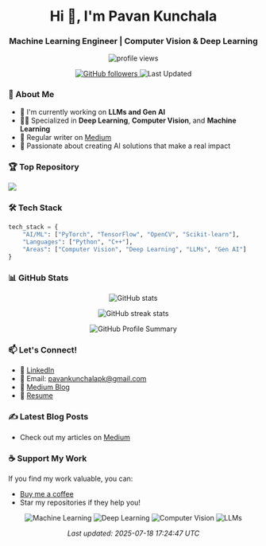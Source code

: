 <h1 align="center">Hi 👋, I'm Pavan Kunchala</h1>
<h3 align="center">Machine Learning Engineer | Computer Vision & Deep Learning</h3>

<p align="center">
  <img src="https://komarev.com/ghpvc/?username=pavankunchala&label=Profile%20views&color=0e75b6&style=flat" alt="profile views" />
</p>

<p align="center">
  <a href="https://github.com/pavankunchala">
    <img src="https://img.shields.io/github/followers/pavankunchala?label=Followers&style=social" alt="GitHub followers">
  </a>
  <img src="https://img.shields.io/github/last-commit/pavankunchala/pavankunchala?label=Last%20Updated&style=flat" alt="Last Updated">
</p>

### 🚀 About Me

- 🔭 I'm currently working on **LLMs and Gen AI**
- 👨‍💻 Specialized in **Deep Learning**, **Computer Vision**, and **Machine Learning**
- 📝 Regular writer on [Medium](https://pavankunchalapk.medium.com/)
- 🎯 Passionate about creating AI solutions that make a real impact

### 🏆 Top Repository

<a href="https://github.com/Pavankunchala/LLM-Learn-PK">
  <img align="center" src="https://github-readme-stats.vercel.app/api/pin/?username=pavankunchala&repo=YOLO_V4_DETECTION&theme=radical" />
</a>

### 🛠️ Tech Stack

```python
tech_stack = {
    "AI/ML": ["PyTorch", "TensorFlow", "OpenCV", "Scikit-learn"],
    "Languages": ["Python", "C++"],
    "Areas": ["Computer Vision", "Deep Learning", "LLMs", "Gen AI"]
}
```

### 📊 GitHub Stats

<p align="center">
  <img src="https://github-readme-stats.vercel.app/api?username=pavankunchala&show_icons=true&theme=radical" alt="GitHub stats" />
</p>

<p align="center">
  <img src="https://github-readme-streak-stats.herokuapp.com/?user=pavankunchala&theme=radical" alt="GitHub streak stats" />
</p>

<p align="center">
  <img src="https://github-profile-summary-cards.vercel.app/api/cards/profile-details?username=pavankunchala&theme=radical" alt="GitHub Profile Summary" />
</p>

### 📫 Let's Connect!

- 💼 [LinkedIn](https://www.linkedin.com/in/pavan-kumar-reddy-kunchala/)
- 📧 Email: pavankunchalapk@gmail.com
- 📝 [Medium Blog](https://medium.com/@pavankunchalapk)
- 📄 [Resume](https://drive.google.com/file/d/1Fp9z8p5BfcNzH9VlaFu8Oe2KIHYVaFQ5/view?usp=sharing)

### ✍️ Latest Blog Posts
<!-- BLOG-POST-LIST:START -->
- Check out my articles on [Medium](https://pavankunchalapk.medium.com/)
<!-- BLOG-POST-LIST:END -->

### ☕ Support My Work

If you find my work valuable, you can:
- [Buy me a coffee](https://www.buymeacoffee.com/pavankunchala)
- Star my repositories if they help you!

<p align="center">
  <img src="https://img.shields.io/badge/Machine%20Learning-red" alt="Machine Learning"/>
  <img src="https://img.shields.io/badge/Deep%20Learning-blue" alt="Deep Learning"/>
  <img src="https://img.shields.io/badge/Computer%20Vision-green" alt="Computer Vision"/>
  <img src="https://img.shields.io/badge/LLMs-yellow" alt="LLMs"/>
</p>

<p align="center">
  <i>Last updated: 2025-07-18 17:24:47 UTC</i>
</p>
